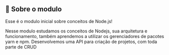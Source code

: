 ## :rocket: Sobre o modulo

Esse é o modulo inicial sobre conceitos de Node.js!

Nesse modulo estudamos os conceitos de Nodejs, sua arquitetura e funcionamento, também aprendemos a utilizar os gerenciadores de pacotes yarn e npm.
Desenvolvemos uma API para criação de projetos, com toda parte de CRUD